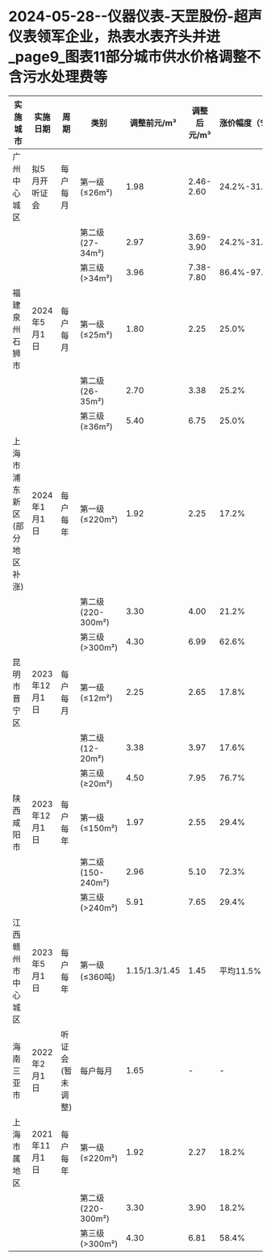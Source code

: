 # 2024-05-28--仪器仪表-天罡股份-超声仪表领军企业，热表水表齐头并进_page9_图表11部分城市供水价格调整不含污水处理费等

| 实施城市 | 实施日期 | 周期 | 类别 | 调整前元/m³ | 调整后元/m³ | 涨价幅度（%） |
| --- | --- | --- | --- | --- | --- | --- |
| 广州中心城区 | 拟5月开听证会 | 每户每月 | 第一级(≤26m²) | 1.98 | 2.46-2.60 | 24.2%-31.3% |
|  |  |  | 第二级(27-34m²) | 2.97 | 3.69-3.90 | 24.2%-31.3% |
|  |  |  | 第三级(>34m²) | 3.96 | 7.38-7.80 | 86.4%-97.0% |
| 福建泉州石狮市 | 2024年5月1日 | 每户每月 | 第一级(≤25m²) | 1.80 | 2.25 | 25.0% |
|  |  |  | 第二级(26-35m²) | 2.70 | 3.38 | 25.2% |
|  |  |  | 第三级(≥36m²) | 5.40 | 6.75 | 25.0% |
| 上海市浦东新区(部分地区补涨) | 2024年1月1日 | 每户每年 | 第一级(≤220m²) | 1.92 | 2.25 | 17.2% |
|  |  |  | 第二级(220-300m²) | 3.30 | 4.00 | 21.2% |
|  |  |  | 第三级(>300m²) | 4.30 | 6.99 | 62.6% |
| 昆明市晋宁区 | 2023年12月1日 | 每户每月 | 第一级(≤12m²) | 2.25 | 2.65 | 17.8% |
|  |  |  | 第二级(12-20m²) | 3.38 | 3.97 | 17.6% |
|  |  |  | 第三级(≥20m²) | 4.50 | 7.95 | 76.7% |
| 陕西咸阳市 | 2023年12月1日 | 每户每年 | 第一级(≤150m²) | 1.97 | 2.55 | 29.4% |
|  |  |  | 第二级(150-240m²) | 2.96 | 5.10 | 72.3% |
|  |  |  | 第三级(>240m²) | 5.91 | 7.65 | 29.4% |
| 江西赣州市中心城区 | 2023年5月1日 | 每户每年 | 第一级(≤360吨) | 1.15/1.3/1.45 | 1.45 | 平均11.5% |
| 海南三亚市 | 2022年2月1日 | 听证会(暂未调整) | 每户每月 | 1.65 | - | - |
| 上海市属地区 | 2021年11月1日 | 每户每年 | 第一级(≤220m²) | 1.92 | 2.27 | 18.2% |
|  |  |  | 第二级(220-300m²) | 3.30 | 3.90 | 18.2% |
|  |  |  | 第三级(>300m²) | 4.30 | 6.81 | 58.4% |